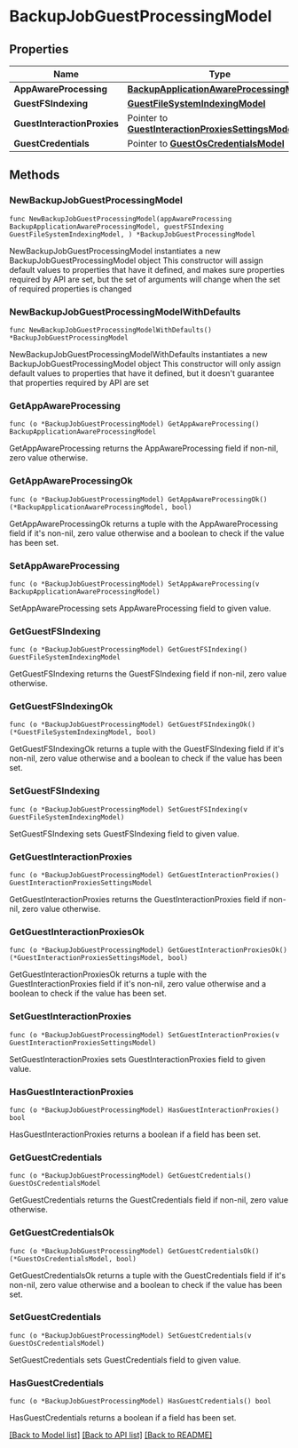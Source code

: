 # BackupJobGuestProcessingModel

## Properties

Name | Type | Description | Notes
------------ | ------------- | ------------- | -------------
**AppAwareProcessing** | [**BackupApplicationAwareProcessingModel**](BackupApplicationAwareProcessingModel.md) |  | 
**GuestFSIndexing** | [**GuestFileSystemIndexingModel**](GuestFileSystemIndexingModel.md) |  | 
**GuestInteractionProxies** | Pointer to [**GuestInteractionProxiesSettingsModel**](GuestInteractionProxiesSettingsModel.md) |  | [optional] 
**GuestCredentials** | Pointer to [**GuestOsCredentialsModel**](GuestOsCredentialsModel.md) |  | [optional] 

## Methods

### NewBackupJobGuestProcessingModel

`func NewBackupJobGuestProcessingModel(appAwareProcessing BackupApplicationAwareProcessingModel, guestFSIndexing GuestFileSystemIndexingModel, ) *BackupJobGuestProcessingModel`

NewBackupJobGuestProcessingModel instantiates a new BackupJobGuestProcessingModel object
This constructor will assign default values to properties that have it defined,
and makes sure properties required by API are set, but the set of arguments
will change when the set of required properties is changed

### NewBackupJobGuestProcessingModelWithDefaults

`func NewBackupJobGuestProcessingModelWithDefaults() *BackupJobGuestProcessingModel`

NewBackupJobGuestProcessingModelWithDefaults instantiates a new BackupJobGuestProcessingModel object
This constructor will only assign default values to properties that have it defined,
but it doesn't guarantee that properties required by API are set

### GetAppAwareProcessing

`func (o *BackupJobGuestProcessingModel) GetAppAwareProcessing() BackupApplicationAwareProcessingModel`

GetAppAwareProcessing returns the AppAwareProcessing field if non-nil, zero value otherwise.

### GetAppAwareProcessingOk

`func (o *BackupJobGuestProcessingModel) GetAppAwareProcessingOk() (*BackupApplicationAwareProcessingModel, bool)`

GetAppAwareProcessingOk returns a tuple with the AppAwareProcessing field if it's non-nil, zero value otherwise
and a boolean to check if the value has been set.

### SetAppAwareProcessing

`func (o *BackupJobGuestProcessingModel) SetAppAwareProcessing(v BackupApplicationAwareProcessingModel)`

SetAppAwareProcessing sets AppAwareProcessing field to given value.


### GetGuestFSIndexing

`func (o *BackupJobGuestProcessingModel) GetGuestFSIndexing() GuestFileSystemIndexingModel`

GetGuestFSIndexing returns the GuestFSIndexing field if non-nil, zero value otherwise.

### GetGuestFSIndexingOk

`func (o *BackupJobGuestProcessingModel) GetGuestFSIndexingOk() (*GuestFileSystemIndexingModel, bool)`

GetGuestFSIndexingOk returns a tuple with the GuestFSIndexing field if it's non-nil, zero value otherwise
and a boolean to check if the value has been set.

### SetGuestFSIndexing

`func (o *BackupJobGuestProcessingModel) SetGuestFSIndexing(v GuestFileSystemIndexingModel)`

SetGuestFSIndexing sets GuestFSIndexing field to given value.


### GetGuestInteractionProxies

`func (o *BackupJobGuestProcessingModel) GetGuestInteractionProxies() GuestInteractionProxiesSettingsModel`

GetGuestInteractionProxies returns the GuestInteractionProxies field if non-nil, zero value otherwise.

### GetGuestInteractionProxiesOk

`func (o *BackupJobGuestProcessingModel) GetGuestInteractionProxiesOk() (*GuestInteractionProxiesSettingsModel, bool)`

GetGuestInteractionProxiesOk returns a tuple with the GuestInteractionProxies field if it's non-nil, zero value otherwise
and a boolean to check if the value has been set.

### SetGuestInteractionProxies

`func (o *BackupJobGuestProcessingModel) SetGuestInteractionProxies(v GuestInteractionProxiesSettingsModel)`

SetGuestInteractionProxies sets GuestInteractionProxies field to given value.

### HasGuestInteractionProxies

`func (o *BackupJobGuestProcessingModel) HasGuestInteractionProxies() bool`

HasGuestInteractionProxies returns a boolean if a field has been set.

### GetGuestCredentials

`func (o *BackupJobGuestProcessingModel) GetGuestCredentials() GuestOsCredentialsModel`

GetGuestCredentials returns the GuestCredentials field if non-nil, zero value otherwise.

### GetGuestCredentialsOk

`func (o *BackupJobGuestProcessingModel) GetGuestCredentialsOk() (*GuestOsCredentialsModel, bool)`

GetGuestCredentialsOk returns a tuple with the GuestCredentials field if it's non-nil, zero value otherwise
and a boolean to check if the value has been set.

### SetGuestCredentials

`func (o *BackupJobGuestProcessingModel) SetGuestCredentials(v GuestOsCredentialsModel)`

SetGuestCredentials sets GuestCredentials field to given value.

### HasGuestCredentials

`func (o *BackupJobGuestProcessingModel) HasGuestCredentials() bool`

HasGuestCredentials returns a boolean if a field has been set.


[[Back to Model list]](../README.md#documentation-for-models) [[Back to API list]](../README.md#documentation-for-api-endpoints) [[Back to README]](../README.md)


